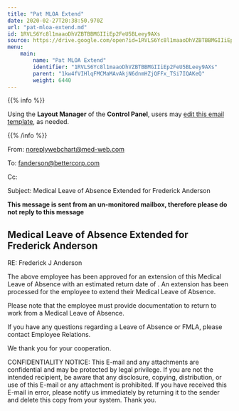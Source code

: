 ```yaml
---
title: "Pat MLOA Extend"
date: 2020-02-27T20:38:50.970Z
url: "pat-mloa-extend.md"
id: 1RVLS6Yc8l1maaoDhVZBTBBMGIIiEp2FeU5BLeey9AXs
source: https://drive.google.com/open?id=1RVLS6Yc8l1maaoDhVZBTBBMGIIiEp2FeU5BLeey9AXs
menu:
    main:
        name: "Pat MLOA Extend"
        identifier: "1RVLS6Yc8l1maaoDhVZBTBBMGIIiEp2FeU5BLeey9AXs"
        parent: "1kw4fVIHlqFMCMaMAvAkjN6dnmHZjQFFx_TSi7IQAKeQ"
        weight: 6440
---
```









{{% info %}}

Using the **Layout Manager** of the **Control Panel**, users may [edit this email template](https://system/?f=admin&subfunc=layout_manager&search_for=email&layout_search=Go&lv_layout_manager_limit=0&opp=edit&doc_type=EME&old_module=Email&old_name=Pat+MLOA+Extend&active=0), as needed.

{{% /info %}}


From: noreplywebchart@med-web.com

To: fanderson@bettercorp.com

Cc:

Subject: Medical Leave of Absence Extended for Frederick Anderson



****This message is sent from an un-monitored mailbox, therefore please do not reply to this message****

## Medical Leave of Absence Extended for Frederick Anderson



RE: Frederick J Anderson



The above employee has been approved for an extension of this Medical Leave of Absence with an estimated return date of . An extension has been processed for the employee to extend their Medical Leave of Absence.

Please note that the employee must provide documentation to return to work from a Medical Leave of Absence.

If you have any questions regarding a Leave of Absence or FMLA, please contact Employee Relations.

We thank you for your cooperation.





CONFIDENTIALITY NOTICE: This E-mail and any attachments are confidential and may be protected by legal privilege. If you are not the intended recipient, be aware that any disclosure, copying, distribution, or use of this E-mail or any attachment is prohibited. If you have received this E-mail in error, please notify us immediately by returning it to the sender and delete this copy from your system. Thank you.


